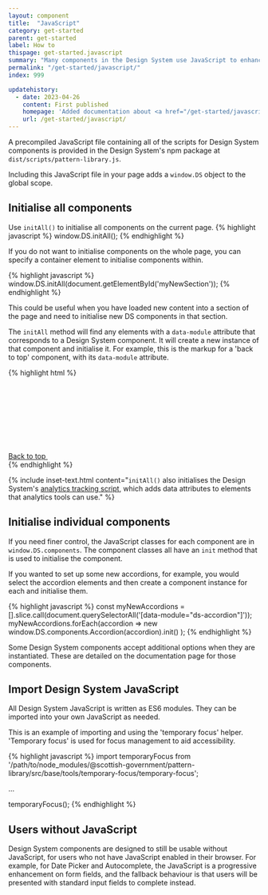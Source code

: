 ```yaml
---
layout: component
title:  "JavaScript"
category: get-started
parent: get-started
label: How to
thispage: get-started.javascript
summary: "Many components in the Design System use JavaScript to enhance their behaviour and improve usability."
permalink: "/get-started/javascript/"
index: 999

updatehistory:
  - date: 2023-04-26
    content: First published
    homepage: 'Added documentation about <a href="/get-started/javascript/">JavaScript in the Design System</a> and how to use it'
    url: /get-started/javascript/
---
```


A precompiled JavaScript file containing all of the scripts for Design System components is provided in the Design System's npm package at `dist/scripts/pattern-library.js`.

Including this JavaScript file in your page adds a `window.DS` object to the global scope.




## Initialise all components

Use `initAll()` to initialise all components on the current page.
{% highlight javascript %}
window.DS.initAll();
{% endhighlight %}

If you do not want to initialise components on the whole page, you can specify a container element to initialise components within.

{% highlight javascript %}
window.DS.initAll(document.getElementById('myNewSection'));
{% endhighlight %}

This could be useful when you have loaded new content into a section of the page and need to initialise new DS components in that section.

The `initAll` method will find any elements with a `data-module` attribute that corresponds to a Design System component. It will create a new instance of that component and initialise it. For example, this is the markup for a 'back to top' component, with its `data-module` attribute.

{% highlight html %}
<div class="ds_back-to-top" data-module="ds-back-to-top">
    <a href="#" class="ds_back-to-top__button">
        Back to top
        <svg class="ds_icon  ds_back-to-top__icon" aria-hidden="true" role="img">...</svg>
    </a>
</div>
{% endhighlight %}

{% include inset-text.html content="<code>initAll()</code> also initialises the Design System's <a href='/guidance/tracking/'>analytics tracking script</a>, which adds data attributes to elements that analytics tools can use." %}




## Initialise individual components

If you need finer control, the JavaScript classes for each component are in `window.DS.components`. The component classes all have an `init` method that is used to initialise the component.

If you wanted to set up some new accordions, for example, you would select the accordion elements and then create a component instance for each and initialise them.

{% highlight javascript %}
const myNewAccordions = [].slice.call(document.querySelectorAll('[data-module="ds-accordion"]'));
myNewAccordions.forEach(accordion =>
    new window.DS.components.Accordion(accordion).init()
);
{% endhighlight %}

Some Design System components accept additional options when they are instantiated. These are detailed on the documentation page for those components.




## Import Design System JavaScript

All Design System JavaScript is written as ES6 modules. They can be imported into your own JavaScript as needed.

This is an example of importing and using the 'temporary focus' helper. 'Temporary focus' is used for focus management to aid accessibility.

{% highlight javascript %}
import temporaryFocus from '/path/to/node_modules/@scottish-government/pattern-library/src/base/tools/temporary-focus/temporary-focus';

...

temporaryFocus();
{% endhighlight %}




## Users without JavaScript

Design System components are designed to still be usable without JavaScript, for users who not have JavaScript enabled in their browser. For example, for Date Picker and Autocomplete, the JavaScript is a progressive enhancement on form fields, and the fallback behaviour is that users will be presented with standard input fields to complete instead.
